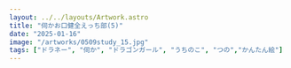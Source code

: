 ```yaml
---
layout: ../../layouts/Artwork.astro
title: "伺かお口健全えっち部(5)"
date: "2025-01-16"
image: "/artworks/0509study_15.jpg"
tags: ["ドラネー", "伺か", "ドラゴンガール", "うちのこ", "つの","かんたん絵"]
---
```


